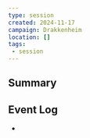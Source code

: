 ```yaml
---
type: session
created: 2024-11-17
campaign: Drakkenheim
location: []
tags:
 - session
---
```



## Summary

## Event Log

- 


